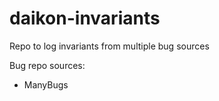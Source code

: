 # daikon-invariants
Repo to log invariants from multiple bug sources

Bug repo sources:
  - ManyBugs
  
